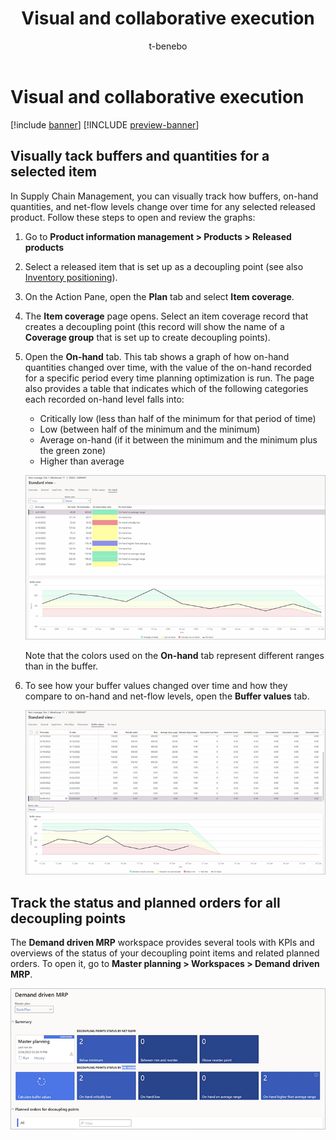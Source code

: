 ﻿---
title: Visual and collaborative execution
description:
author: t-benebo
ms.date: 06/30/2022
ms.topic: article
ms.search.form:
audience: Application User
ms.reviewer: kamaybac
ms.search.region: Global
ms.author: benebotg
ms.search.validFrom: 2022-06-30
ms.dyn365.ops.version: 10.0.28
---

# Visual and collaborative execution

[!include [banner](../../includes/banner.md)]
[!INCLUDE [preview-banner](../../includes/preview-banner.md)]

## Visually tack buffers and quantities for a selected item

In Supply Chain Management, you can visually track how buffers, on-hand quantities, and net-flow levels change over time for any selected released product. Follow these steps to open and review the graphs:

1. Go to **Product information management \> Products \> Released products**
1. Select a released item that is set up as a decoupling point (see also [Inventory positioning](ddmrp-inventory-positioning.md)).
1. On the Action Pane, open the **Plan** tab and select **Item coverage**.
1. The **Item coverage** page opens. Select an item coverage record that creates a decoupling point (this record will show the name of a **Coverage group** that is set up to create decoupling points).
1. Open the **On-hand** tab. This tab shows a graph of how on-hand quantities changed over time, with the value of the on-hand recorded for a specific period every time planning optimization is run. The page also provides a table that indicates which of the following categories each recorded on-hand level falls into:

    - Critically low (less than half of the minimum for that period of time)
    - Low (between half of the minimum and the minimum)
    - Average on-hand (if it between the minimum and the minimum plus the green zone)
    - Higher than average

    ![The on-hand tab showing historical on-hand levels.](media/ddmrp-on-hand-graph.png "The on-hand tab showing historical on-hand levels")

    Note that the colors used on the **On-hand** tab represent different ranges than in the buffer.

1. To see how your buffer values changed over time and how they compare to on-hand and net-flow levels, open the **Buffer values** tab.

    ![The buffer values tab showing historical on-hand and net-flow levels.](media/ddmrp-buffer-values-graph.png "The buffer values tab showing historical on-hand and net-flow levels")

## Track the status and planned orders for all decoupling points

The **Demand driven MRP** workspace provides several tools with KPIs and overviews of the status of your decoupling point items and related planned orders. To open it, go to **Master planning \> Workspaces \> Demand driven MRP**. <!-- KFM: It would be nice to provide some more details here. -->

![The Demand driven MRP workspace.](media/ddmrp-workspace.png "The Demand driven MRP workspace")

<!-- KFM: The following pages still require documentation; note also that the final page title contains a misspelling:  

- Decoupling points status by net flow
- Decoupling points status by on-hand
- Planned orders for decoupling points
- Cleanup decoupling point buffer values

-->